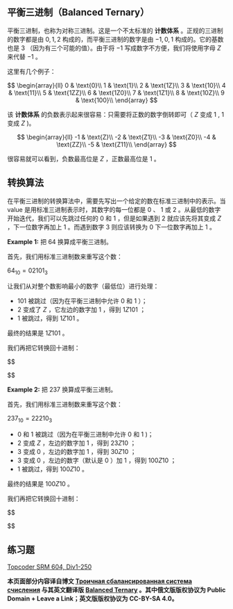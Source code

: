 ## 平衡三进制（Balanced Ternary）

平衡三进制，也称为对称三进制。这是一个不太标准的 **计数体系** 。正规的三进制的数字都是由 $0,1,2$ 构成的，而平衡三进制的数字是由 $-1,0,1$ 构成的。它的基数也是 $3$ （因为有三个可能的值）。由于将 $-1$ 写成数字不方便，我们将使用字母 $Z$ 来代替 $-1$ 。

这里有几个例子：

$$
\begin{array}{ll}
0 & \text{0}\\
1 & \text{1}\\
2 & \text{1Z}\\
3 & \text{10}\\
4 & \text{11}\\
5 & \text{1ZZ}\\
6 & \text{1Z0}\\
7 & \text{1Z1}\\
8 & \text{10Z}\\
9 & \text{100}\\
\end{array}
$$

该 **计数体系** 的负数表示起来很容易：只需要将正数的数字倒转即可（ $Z$ 变成 $1$ , $1$ 变成 $Z$ )。

$$
\begin{array}{ll}
-1 & \text{Z}\\
-2 & \text{Z1}\\
-3 & \text{Z0}\\
-4 & \text{ZZ}\\
-5 & \text{Z11}\\
\end{array}
$$

很容易就可以看到，负数最高位是 $Z$ ，正数最高位是 $1$ 。

## 转换算法

在平衡三进制的转换算法中，需要先写出一个给定的数在标准三进制中的表示。当 value 是用标准三进制表示时，其数字的每一位都是 $0$ 、 $1$ 或 $2$ 。从最低的数字开始迭代，我们可以先跳过任何的 $0$ 和 $1$ ，但是如果遇到 $2$ 就应该先将其变成 $Z$ ，下一位数字再加上 $1$ 。而遇到数字 $3$ 则应该转换为 $0$ 下一位数字再加上 $1$ 。

 **Example 1:** 把 $64$ 换算成平衡三进制。

首先，我们用标准三进制数来重写这个数：

 $64_{10} = 02101_{3}$ 

让我们从对整个数影响最小的数字（最低位）进行处理：

-  $101$ 被跳过（因为在平衡三进制中允许 $0$ 和 $1$ ）；
-  $2$ 变成了 $Z$ ，它左边的数字加 $1$ ，得到 $1Z101_{}$ ；
-  $1$ 被跳过，得到 $1Z101_{}$ 。

最终的结果是 $1Z101$ 。

我们再把它转换回十进制：

$$

$$

 **Example 2:** 把 $237$ 换算成平衡三进制。

首先，我们用标准三进制数来重写这个数：

 $237_{10} = 22210_{3}$ 

-  $0$ 和 $1$ 被跳过（因为在平衡三进制中允许 $0$ 和 $1$ )；
-  $2$ 变成 $Z$ ，左边的数字加 $1$ ，得到 $23Z10$ ；
-  $3$ 变成 $0$ ，左边的数字加 $1$ ，得到 $30Z10$ ；
-  $3$ 变成 $0$ ，左边的数字（默认是 $0$ ）加 $1$ ，得到 $100Z10$ ；
-  $1$ 被跳过，得到 $100Z10_{}$ 。

最终的结果是 $100Z10$ 。

我们再把它转换回十进制：

$$

$$

## 练习题

<a href="http://community.topcoder.com/stat?c=problem_statement&amp;pm=12917&amp;rd=15837">Topcoder SRM 604, Div1-250</a>

 **本页面部分内容译自博文 [Троичная сбалансированная система счисления](http://e-maxx.ru/algo/balanced_ternary) 与其英文翻译版 [Balanced Ternary](https://cp-algorithms.com/algebra/balanced-ternary.html) 。其中俄文版版权协议为 Public Domain + Leave a Link；英文版版权协议为 CC-BY-SA 4.0。** 

